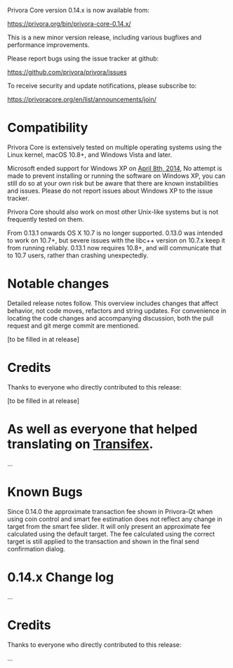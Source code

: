 Privora Core version 0.14.x is now available from:

  <https://privora.org/bin/privora-core-0.14.x/>

This is a new minor version release, including various bugfixes and
performance improvements.

Please report bugs using the issue tracker at github:

  <https://github.com/privora/privora/issues>

To receive security and update notifications, please subscribe to:

  <https://privoracore.org/en/list/announcements/join/>

Compatibility
==============

Privora Core is extensively tested on multiple operating systems using
the Linux kernel, macOS 10.8+, and Windows Vista and later.

Microsoft ended support for Windows XP on [April 8th, 2014](https://www.microsoft.com/en-us/WindowsForBusiness/end-of-xp-support),
No attempt is made to prevent installing or running the software on Windows XP, you
can still do so at your own risk but be aware that there are known instabilities and issues.
Please do not report issues about Windows XP to the issue tracker.

Privora Core should also work on most other Unix-like systems but is not
frequently tested on them.

From 0.13.1 onwards OS X 10.7 is no longer supported. 0.13.0 was intended to work on 10.7+, 
but severe issues with the libc++ version on 10.7.x keep it from running reliably. 
0.13.1 now requires 10.8+, and will communicate that to 10.7 users, rather than crashing unexpectedly.

Notable changes
===============


Detailed release notes follow. This overview includes changes that affect
behavior, not code moves, refactors and string updates. For convenience in locating
the code changes and accompanying discussion, both the pull request and
git merge commit are mentioned.

[to be filled in at release]

Credits
=======

Thanks to everyone who directly contributed to this release:

[to be filled in at release]

As well as everyone that helped translating on [Transifex](https://www.transifex.com/projects/p/privora/).
=======
...

Known Bugs
==========

Since 0.14.0 the approximate transaction fee shown in Privora-Qt when using coin
control and smart fee estimation does not reflect any change in target from the
smart fee slider. It will only present an approximate fee calculated using the
default target. The fee calculated using the correct target is still applied to
the transaction and shown in the final send confirmation dialog.

0.14.x Change log
=================

...

Credits
=======

Thanks to everyone who directly contributed to this release:

...
